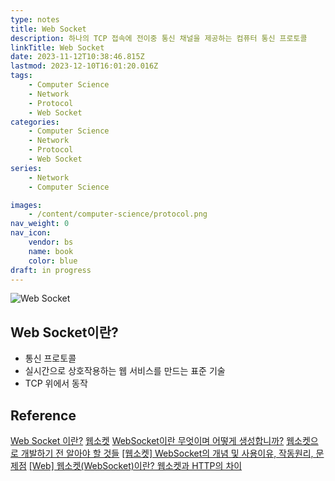 ```yaml
---
type: notes
title: Web Socket
description: 하나의 TCP 접속에 전이중 통신 채널을 제공하는 컴퓨터 통신 프로토콜
linkTitle: Web Socket
date: 2023-11-12T10:38:46.815Z
lastmod: 2023-12-10T16:01:20.016Z
tags:
    - Computer Science
    - Network
    - Protocol
    - Web Socket
categories:
    - Computer Science
    - Network
    - Protocol
    - Web Socket
series:
    - Network
    - Computer Science

images:
    - /content/computer-science/protocol.png
nav_weight: 0
nav_icon:
    vendor: bs
    name: book
    color: blue
draft: in progress
---
```


![Web Socket](/content/computer-science/web-socket.png#center "https://blog.stackademic.com/api-101-introduction-imp-of-api-paradigms-8d8e0e463f96")

## Web Socket이란?

-   통신 프로토콜
-   실시간으로 상호작용하는 웹 서비스를 만드는 표준 기술
-   TCP 위에서 동작

## Reference

[Web Socket 이란?](https://velog.io/@codingbotpark/Web-Socket-%EC%9D%B4%EB%9E%80)
[웹소켓](https://ko.wikipedia.org/wiki/%EC%9B%B9%EC%86%8C%EC%BC%93)
[WebSocket이란 무엇이며 어떻게 생성합니까?](https://appmaster.io/ko/blog/websocketiran-mueosimyeo-eoddeohge-saengseonghabnigga)
[웹소켓으로 개발하기 전 알아야 할 것들](https://yozm.wishket.com/magazine/detail/1911/)
[[웹소켓] WebSocket의 개념 및 사용이유, 작동원리, 문제점](https://nanbuja.com/entry/%EC%9B%B9%EC%86%8C%EC%BC%93-WebSocket%EC%9D%98-%EA%B0%9C%EB%85%90-%EB%B0%8F-%EC%82%AC%EC%9A%A9%EC%9D%B4%EC%9C%A0-%EC%9E%91%EB%8F%99%EC%9B%90%EB%A6%AC-%EB%AC%B8%EC%A0%9C%EC%A0%90)
[[Web] 웹소켓(WebSocket)이란? 웹소켓과 HTTP의 차이](https://code-lab1.tistory.com/300)
